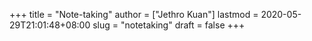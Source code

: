 +++
title = "Note-taking"
author = ["Jethro Kuan"]
lastmod = 2020-05-29T21:01:48+08:00
slug = "notetaking"
draft = false
+++
